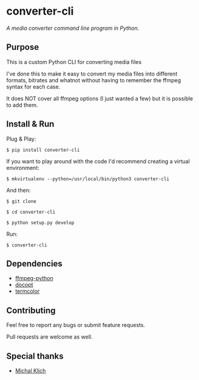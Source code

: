 converter-cli
=============

*A media converter command line program in Python.*


Purpose
-------

This is a custom Python CLI for converting media files

I've done this to make it easy to convert my media files into different
formats, bitrates and whatnot without having to remember the ffmpeg syntax for
each case.

It does NOT cover all ffmpeg options (I just wanted a few) but it is possible to add them.


Install & Run
-------------

Plug & Play:

    $ pip install converter-cli


If you want to play around with the code I'd recommend creating a virtual environment:

    $ mkvirtualenv --python=/usr/local/bin/python3 converter-cli


And then:

    $ git clone

    $ cd converter-cli

    $ python setup.py develop


Run:

    $ converter-cli


Dependencies
------------
- [ffmpeg-python](https://github.com/kkroening/ffmpeg-python)
- [docopt](https://github.com/docopt/docopt)
- [termcolor](https://pypi.org/project/termcolor/)


Contributing
------------

Feel free to report any bugs or submit feature requests.

Pull requests are welcome as well.


Special thanks
--------------

- [Michal Klich](https://github.com/inirudebwoy)